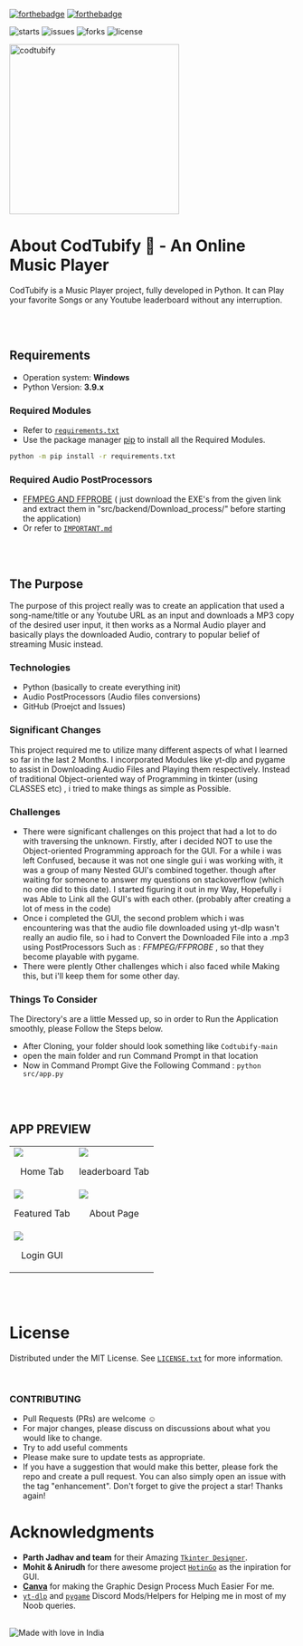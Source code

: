 
[![forthebadge](https://forthebadge.com/images/badges/made-with-python.svg)](https://forthebadge.com)
[![forthebadge](https://forthebadge.com/images/badges/open-source.svg)](https://forthebadge.com)

![starts](https://badgen.net/github/stars/iamDyeus/CodTubify)
![issues](https://badgen.net/github/issues/iamDyeus/CodTubify)
![forks](https://badgen.net/github/forks/iamDyeus/CodTubify)
![license](https://badgen.net/github/license/iamDyeus/CodTubify)


<img height="300" width="300" alt="codtubify" src="https://user-images.githubusercontent.com/87000693/181087300-2e235f00-e661-4fd8-be34-35f14bda1a8e.png">

# About CodTubify 🎵 - An Online Music Player 
CodTubify is a Music Player project, fully developed in Python. It can Play your favorite Songs or any Youtube leaderboard without any interruption.

<br />
<br />


## Requirements
* Operation system: **Windows**
* Python Version: **3.9.x**
### Required Modules
* Refer to [`requirements.txt`](src/requirements.txt)
* Use the package manager [pip](https://pip.pypa.io/en/stable/) to install all the Required Modules.
```bash
python -m pip install -r requirements.txt
```
### Required Audio PostProcessors 
* [FFMPEG AND FFPROBE](https://bit.ly/ffmpeg_ffprobe_exe)
( just download the EXE's from the given link and extract them in "src/backend/Download_process/" before starting the application) 
* Or refer to [`IMPORTANT.md`](src/backend/Download_process/important.md)


<br />
<br />


## The Purpose
The purpose of this project really was to create an application that used a song-name/title or any Youtube URL as an input and downloads a MP3 copy of the desired user input, it then works as a Normal Audio player and basically plays the downloaded Audio, contrary to popular belief of streaming Music instead.

### Technologies
- Python (basically to create everything init)
- Audio PostProcessors (Audio files conversions)
- GitHub (Proejct and Issues)

### Significant Changes
This project required me to utilize many different aspects of what I learned so far in the last 2 Months. I incorporated Modules like yt-dlp and pygame to assist in Downloading Audio Files and Playing them respectively. Instead of traditional Object-oriented way of Programming in tkinter (using CLASSES etc) , i tried to make things as simple as Possible.

### Challenges
- There were significant challenges on this project that had a lot to do with traversing the unknown. Firstly, after i decided NOT to use the Object-oriented Programming approach for the GUI. For a while i was left Confused, because it was not one single gui i was working with, it was a group of many Nested GUI's combined together. though after waiting for someone to answer my questions on stackoverflow (which no one did to this date). I started figuring it out in my Way, Hopefully i was Able to Link all the GUI's with each other. (probably after creating a lot of mess in the code)
- Once i completed the GUI, the second problem which i was encountering was that the audio file downloaded using yt-dlp wasn't really an audio file, so i had to Convert the Downloaded File into a .mp3 using PostProcessors Such as : *FFMPEG/FFPROBE* , so that they become playable with pygame.
- There were plently Other challenges which i also faced while Making this, but i'll keep them for some other day. 

### Things To Consider
The Directory's are a little Messed up, so in order to Run the Application smoothly, please Follow the Steps below.
- After Cloning, your folder should look something like `Codtubify-main`
- open the main folder and run Command Prompt in that location
- Now in Command Prompt Give the Following Command : `python src/app.py`

<br />
<br />


## APP PREVIEW
<table>
    <tr>
        <td>
            <img src="https://user-images.githubusercontent.com/87000693/181092881-99f287c9-382d-40b4-97e4-0d02d3d3cfc7.png" />
            <br />
            <p align="center">Home Tab</p></td>
        <td>
            <img src="https://user-images.githubusercontent.com/87000693/181092889-bd8016ee-d09e-4e91-b3c5-c0db5ca14526.png" />
            <br />
            <p align="center">leaderboard Tab</p></td>
    </tr>
    <tr>
        <td>
            <img src="https://user-images.githubusercontent.com/87000693/181092894-603f8288-1966-4c08-8476-d3e138285046.png" />
            <br />
            <p align="center">Featured Tab</p></td>
        <td>
            <img src="https://user-images.githubusercontent.com/87000693/181092901-ea965dad-7c3f-4f6e-8266-828f7623a363.png" />
            <br />
            <p align="center">About Page</p></td>
    </tr>
    <tr>
        <td>
            <img src="https://user-images.githubusercontent.com/87000693/181095614-778db235-bcec-4d7a-963a-250a0740ba92.png" />
            <br />
            <p align="center">Login GUI</p></td>
    </tr>
</table>


<br />
<br />



# License

Distributed under the MIT License. See [`LICENSE.txt`](/LICENSE.txt) for more information.

<br />


### CONTRIBUTING
* Pull Requests (PRs) are welcome :relaxed:
* For major changes, please discuss on discussions about what you would like to change.
* Try to add useful comments
* Please make sure to update tests as appropriate.
* If you have a suggestion that would make this better, please fork the repo and create a pull request. 
  You can also simply open an issue with the tag "enhancement". Don't forget to give the project a star! Thanks again!

# Acknowledgments

-   **Parth Jadhav and team** for their Amazing [`Tkinter Designer`](https://github.com/ParthJadhav/Tkinter-Designer).
-   **Mohit & Anirudh** for there awesome project [`HotinGo`](https://github.com/Just-Moh-it/HotinGo) as the inpiration for GUI.
-   [**Canva**](https://www.canva.com) for making the Graphic Design Process Much Easier For me.
-   [`yt-dlp`](https://discord.com/invite/FumpHSsjep) and [`pygame`](https://discord.com/invite/EaWkr5TVQy) Discord Mods/Helpers for Helping me in most of my Noob queries.

<br/>


<img  src="https://madewithlove.now.sh/in?heart=true&colorA=%23ff9933&colorB=%23138808&template=for-the-badge" alt="Made with love in India">
